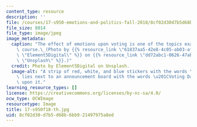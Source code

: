 ```yaml
---
content_type: resource
description: ''
file: /courses/17-s950-emotions-and-politics-fall-2018/8cf02d30d7b5d68b6bb921497975a8ed_17-s950f18-th.jpg
file_size: 8014
file_type: image/jpeg
image_metadata:
  caption: "The effect of emotions upon voting is one of the topics examined in this\
    \ course.\_(Photo by {{% resource_link \"61837aa5-42e8-4c05-ab03-af223a9deede\"\
    \ \"Element5Digital\" %}} on {{% resource_link \"dd72abc1-0626-47ab-8a0c-45c048864db7\"\
    \ \"Unsplash\" %}}.)"
  credit: Photo by Element5Digital on Unsplash.
  image-alt: "A strip of red, white, and blue stickers with the words \u201CI Voted\u201D\
    \ lies next to an announcement board with the words \u201CVoting Day\u201D written\
    \ upon it."
learning_resource_types: []
license: https://creativecommons.org/licenses/by-nc-sa/4.0/
ocw_type: OCWImage
resourcetype: Image
title: 17-s950f18-th.jpg
uid: 8cf02d30-d7b5-d68b-6bb9-21497975a8ed
---
```

